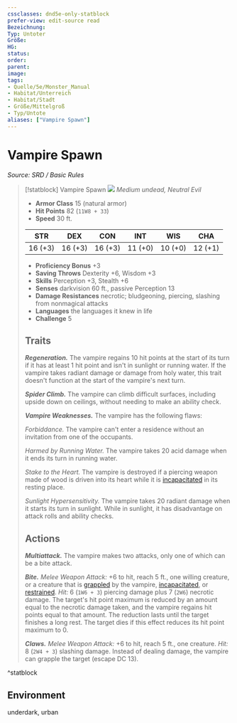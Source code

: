 ```yaml
---
cssclasses: dnd5e-only-statblock
prefer-view: edit-source read
Bezeichnung: 
Typ: Untoter
Größe: 
HG: 
status:
order:
parent:
image: 
tags:
- Quelle/5e/Monster_Manual
- Habitat/Unterreich
- Habitat/Stadt
- Größe/Mittelgroß
- Typ/Untote
aliases: ["Vampire Spawn"]
---
```

# Vampire Spawn
*Source: SRD / Basic Rules*  

> [!statblock] Vampire Spawn
> ![](compendium/bestiary/undead/token/vampire-spawn.png#token)
> *Medium undead, Neutral Evil*
> 
> - **Armor Class** 15  (natural armor)
> - **Hit Points** 82 (`11W8 + 33`)
> - **Speed** 30 ft.
> 
> |STR|DEX|CON|INT|WIS|CHA|
> |:---:|:---:|:---:|:---:|:---:|:---:|
> |16 (+3)|16 (+3)|16 (+3)|11 (+0)|10 (+0)|12 (+1)|
> 
> - **Proficiency Bonus** +3
> - **Saving Throws** Dexterity +6, Wisdom +3
> - **Skills** Perception +3, Stealth +6
> - **Senses** darkvision 60 ft., passive Perception 13
> - **Damage Resistances** necrotic; bludgeoning, piercing, slashing from nonmagical attacks
> - **Languages** the languages it knew in life
> - **Challenge** 5
> 
> ## Traits
> 
> ***Regeneration.*** The vampire regains 10 hit points at the start of its turn if it has at least 1 hit point and isn't in sunlight or running water. If the vampire takes radiant damage or damage from holy water, this trait doesn't function at the start of the vampire's next turn.
> 
> ***Spider Climb.*** The vampire can climb difficult surfaces, including upside down on ceilings, without needing to make an ability check.
> 
> ***Vampire Weaknesses.*** The vampire has the following flaws:
> 
> *Forbiddance.* The vampire can't enter a residence without an invitation from one of the occupants.
> 
> *Harmed by Running Water.* The vampire takes 20 acid damage when it ends its turn in running water.
> 
> *Stake to the Heart.* The vampire is destroyed if a piercing weapon made of wood is driven into its heart while it is [incapacitated](rules/conditions.md#incapacitated) in its resting place.
> 
> *Sunlight Hypersensitivity.* The vampire takes 20 radiant damage when it starts its turn in sunlight. While in sunlight, it has disadvantage on attack rolls and ability checks.
> 
> ## Actions
> 
> ***Multiattack.*** The vampire makes two attacks, only one of which can be a bite attack.
> 
> ***Bite.*** *Melee Weapon Attack:* +6 to hit, reach 5 ft., one willing creature, or a creature that is [grappled](rules/conditions.md#grappled) by the vampire, [incapacitated](rules/conditions.md#incapacitated), or [restrained](rules/conditions.md#restrained). *Hit:* 6 (`1W6 + 3`) piercing damage plus 7 (`2W6`) necrotic damage. The target's hit point maximum is reduced by an amount equal to the necrotic damage taken, and the vampire regains hit points equal to that amount. The reduction lasts until the target finishes a long rest. The target dies if this effect reduces its hit point maximum to 0.
> 
> ***Claws.*** *Melee Weapon Attack:* +6 to hit, reach 5 ft., one creature. *Hit:* 8 (`2W4 + 3`) slashing damage. Instead of dealing damage, the vampire can grapple the target (escape DC 13).

^statblock

## Environment

underdark, urban